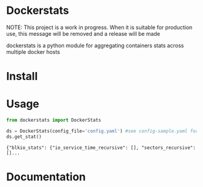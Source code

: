 # Dockerstats

NOTE: This project is a work in progress. When it is suitable for production use, this message will be removed and a release will be made

dockerstats is a python module for aggregating containers stats across multiple docker hosts 

# Install

# Usage

```python
from dockerstats import DockerStats

ds = DockerStats(config_file='config.yaml') #see config-sample.yaml for sample config file
ds.get_stat()
```

```
{"blkio_stats": {"io_service_time_recursive": [], "sectors_recursive": []...
```

# Documentation
